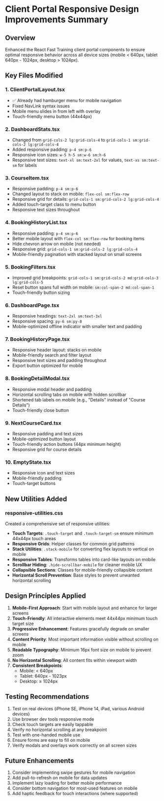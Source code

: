 # Client Portal Responsive Design Improvements Summary

## Overview
Enhanced the React Fast Training client portal components to ensure optimal responsive behavior across all device sizes (mobile < 640px, tablet 640px - 1024px, desktop > 1024px).

## Key Files Modified

### 1. **ClientPortalLayout.tsx**
- ✅ Already had hamburger menu for mobile navigation
- Fixed NavLink syntax issues
- Mobile menu slides in from left with overlay
- Touch-friendly menu button (44x44px)

### 2. **DashboardStats.tsx**
- Changed from `grid-cols-2 lg:grid-cols-4` to `grid-cols-1 sm:grid-cols-2 lg:grid-cols-4`
- Added responsive padding: `p-4 sm:p-6`
- Responsive icon sizes: `w-5 h-5 sm:w-6 sm:h-6`
- Responsive text sizes: `text-xl sm:text-2xl` for values, `text-xs sm:text-sm` for labels

### 3. **CourseItem.tsx**
- Responsive padding: `p-4 sm:p-6`
- Changed layout to stack on mobile: `flex-col sm:flex-row`
- Responsive grid for details: `grid-cols-1 sm:grid-cols-2 lg:grid-cols-4`
- Added touch-target class to menu button
- Responsive text sizes throughout

### 4. **BookingHistoryList.tsx**
- Responsive padding: `p-4 sm:p-6`
- Better mobile layout with `flex-col sm:flex-row` for booking items
- Hide chevron arrow on mobile (not needed)
- Responsive grid: `grid-cols-1 sm:grid-cols-2 lg:grid-cols-4`
- Mobile-friendly pagination with stacked layout on small screens

### 5. **BookingFilters.tsx**
- Improved grid breakpoints: `grid-cols-1 sm:grid-cols-2 md:grid-cols-3 lg:grid-cols-5`
- Reset button spans full width on mobile: `sm:col-span-2 md:col-span-1`
- Touch-friendly button sizing

### 6. **DashboardPage.tsx**
- Responsive headings: `text-2xl sm:text-3xl`
- Responsive spacing: `py-6 sm:py-8`
- Mobile-optimized offline indicator with smaller text and padding

### 7. **BookingHistoryPage.tsx**
- Responsive header layout: stacks on mobile
- Mobile-friendly search and filter layout
- Responsive text sizes and padding throughout
- Export button optimized for mobile

### 8. **BookingDetailModal.tsx**
- Responsive modal header and padding
- Horizontal scrolling tabs on mobile with hidden scrollbar
- Shortened tab labels on mobile (e.g., "Details" instead of "Course Details")
- Touch-friendly close button

### 9. **NextCourseCard.tsx**
- Responsive padding and text sizes
- Mobile-optimized button layout
- Touch-friendly action buttons (44px minimum height)
- Responsive grid for course details

### 10. **EmptyState.tsx**
- Responsive icon and text sizes
- Mobile-friendly padding
- Touch-target buttons

## New Utilities Added

### responsive-utilities.css
Created a comprehensive set of responsive utilities:

- **Touch Targets**: `.touch-target` and `.touch-target-sm` ensure minimum 44x44px touch areas
- **Responsive Grids**: Helper classes for common grid patterns
- **Stack Utilities**: `.stack-mobile` for converting flex layouts to vertical on mobile
- **Responsive Tables**: Transforms tables into card-like layouts on mobile
- **Scrollbar Hiding**: `.hide-scrollbar-mobile` for cleaner mobile UX
- **Collapsible Sections**: Classes for mobile-friendly collapsible content
- **Horizontal Scroll Prevention**: Base styles to prevent unwanted horizontal scrolling

## Design Principles Applied

1. **Mobile-First Approach**: Start with mobile layout and enhance for larger screens
2. **Touch-Friendly**: All interactive elements meet 44x44px minimum touch target size
3. **Progressive Enhancement**: Features gracefully degrade on smaller screens
4. **Content Priority**: Most important information visible without scrolling on mobile
5. **Readable Typography**: Minimum 16px font size on mobile to prevent zoom
6. **No Horizontal Scrolling**: All content fits within viewport width
7. **Consistent Breakpoints**: 
   - Mobile: < 640px
   - Tablet: 640px - 1023px
   - Desktop: ≥ 1024px

## Testing Recommendations

1. Test on real devices (iPhone SE, iPhone 14, iPad, various Android devices)
2. Use browser dev tools responsive mode
3. Check touch targets are easily tappable
4. Verify no horizontal scrolling at any breakpoint
5. Test with one-handed mobile use
6. Ensure forms are easy to fill on mobile
7. Verify modals and overlays work correctly on all screen sizes

## Future Enhancements

1. Consider implementing swipe gestures for mobile navigation
2. Add pull-to-refresh on mobile for data updates
3. Implement lazy loading for better mobile performance
4. Consider bottom navigation for most-used features on mobile
5. Add haptic feedback for touch interactions (where supported)